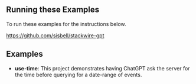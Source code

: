 ## Running these Examples
To run these examples for the instructions below.

https://github.com/sisbell/stackwire-gpt

## Examples
* **use-time**: This project demonstrates having ChatGPT ask the server for the time before
  querying for a date-range of events.
